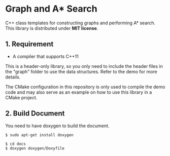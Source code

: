 # Graph and A* Search

C++ class templates for constructing graphs and performing A* search. This library is distributed under **MIT license**.

## 1. Requirement

* A compiler that supports C++11

This is a header-only library, so you only need to include the header files in the "graph" folder to use the data structures. Refer to the demo for more details.

The CMake configuration in this repository is only used to compile the demo code and may also serve as an example on how to use this library in a CMake project.

## 2. Build Document

You need to have doxygen to build the document.
```
$ sudo apt-get install doxygen
```
```
$ cd docs
$ doxygen doxygen/Doxyfile
```
